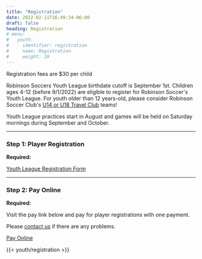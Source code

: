 ```yaml
---
title: "Registration"
date: 2022-02-11T16:49:34-06:00
draft: false
heading: Registration
# menu:
#   youth:
#     identifier: registration
#     name: Registration
#     weight: 20
---
```

Registration fees are $30 per child

Robinson Soccers Youth League birthdate cutoff is September 1st.  Children ages 4-12 (before 9/1/2022) are eligible to register for Robinson Soccer's Youth League.  For youth older than 12 years-old, please consider Robinson Soccer Club's [U14 or U18 Travel Club](/club/) teams!

Youth League practices start in August and games will be held on Saturday mornings during September and October.

---

### Step 1: Player Registration

**Required:**

[Youth League Registration Form](#)

---

### Step 2: Pay Online

**Required:**

Visit the pay link below and pay for player registrations with one payment.

Please [contact us](/youth/contact/) if there are any problems.

[Pay Online](#)

{{< youth/registration >}}

